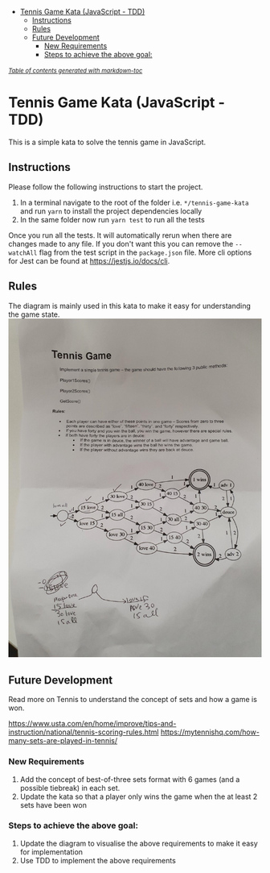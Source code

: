- [Tennis Game Kata (JavaScript - TDD)](#tennis-game-kata--javascript---tdd-)
  * [Instructions](#instructions)
  * [Rules](#rules)
  * [Future Development](#future-development)
    + [New Requirements](#new-requirements)
    + [Steps to achieve the above goal:](#steps-to-achieve-the-above-goal-)

<small><i><a href='http://ecotrust-canada.github.io/markdown-toc/'>Table of contents generated with markdown-toc</a></i></small>

# Tennis Game Kata (JavaScript - TDD)
This is a simple kata to solve the tennis game in JavaScript.

## Instructions
Please follow the following instructions to start the project.

1. In a terminal navigate to the root of the folder i.e. `*/tennis-game-kata` and run `yarn` to install the project dependencies locally
2. In the same folder now run `yarn test` to run all the tests 

Once you run all the tests. It will automatically rerun when there are changes made to any file. If you don't want this you can remove the `--watchAll` flag from the test script in the `package.json` file. More cli options for Jest can be found at https://jestjs.io/docs/cli.

## Rules
The diagram is mainly used in this kata to make it easy for understanding the game state.
![Tennis Game Rules](./public/TennisGameKataRules.jpg)

## Future Development 
Read more on Tennis to understand the concept of sets and how a game is won. 

https://www.usta.com/en/home/improve/tips-and-instruction/national/tennis-scoring-rules.html
https://mytennishq.com/how-many-sets-are-played-in-tennis/

### New Requirements 
1. Add the concept of best-of-three sets format with 6 games (and a possible tiebreak) in each set.
2. Update the kata so that a player only wins the game when the at least 2 sets have been won 

### Steps to achieve the above goal:
1. Update the diagram to visualise the above requirements to make it easy for implementation
2. Use TDD to implement the above requirements